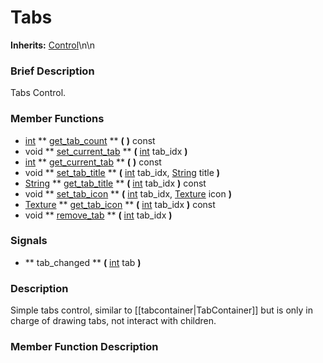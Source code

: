 #  Tabs  
**Inherits:** [Control](class_control)\\n\\n
###  Brief Description  
Tabs Control.

###  Member Functions 
  * [int](class_int)  ** [get_tab_count](#get_tab_count) **  **(** **)** const
  * void  ** [set_current_tab](#set_current_tab) **  **(** [int](class_int) tab_idx  **)**
  * [int](class_int)  ** [get_current_tab](#get_current_tab) **  **(** **)** const
  * void  ** [set_tab_title](#set_tab_title) **  **(** [int](class_int) tab_idx, [String](class_string) title  **)**
  * [String](class_string)  ** [get_tab_title](#get_tab_title) **  **(** [int](class_int) tab_idx  **)** const
  * void  ** [set_tab_icon](#set_tab_icon) **  **(** [int](class_int) tab_idx, [Texture](class_texture) icon  **)**
  * [Texture](class_texture)  ** [get_tab_icon](#get_tab_icon) **  **(** [int](class_int) tab_idx  **)** const
  * void  ** [remove_tab](#remove_tab) **  **(** [int](class_int) tab_idx  **)**

###  Signals  
  *  ** tab_changed **  **(** [int](class_int) tab  **)**

###  Description  
Simple tabs control, similar to [[tabcontainer|TabContainer]] but is only in charge of drawing tabs, not interact with children.

###  Member Function Description  
